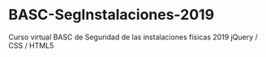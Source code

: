 # BASC-SegInstalaciones-2019
Curso virtual BASC de Seguridad de las instalaciones físicas 2019
jQuery / CSS / HTML5
